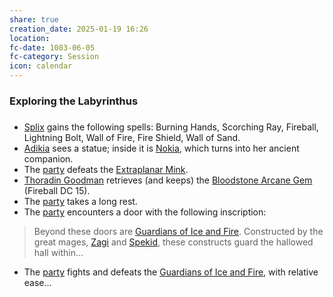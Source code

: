 ```yaml
---
share: true
creation_date: 2025-01-19 16:26
location: 
fc-date: 1083-06-05
fc-category: Session
icon: calendar
---
```

### Exploring the Labyrinthus
##### 
- [Splix](../PCs/Spraugh%20'Splix'%20Calix.md) gains the following spells: Burning Hands, Scorching Ray, Fireball, Lightning Bolt, Wall of Fire, Fire Shield, Wall of Sand.
- [Adikia](../PCs/Adikia%20Unalome.md) sees a statue; inside it is [Nokia](../PCs/Companions/Nokia.md), which turns into her ancient companion.
- The [party](../Factions/Seven%20Up....md) defeats the [Extraplanar Mink](../../Extraplanar%20Mink.md).
- [Thoradin Goodman](../PCs/Thoradin%20Goodman.md) retrieves (and keeps) the [Bloodstone Arcane Gem](../../Bloodstone%20Arcane%20Gem.md) (Fireball DC 15).
- The [party](../Factions/Seven%20Up....md) takes a long rest.
- The [party](../Factions/Seven%20Up....md) encounters a door with the following inscription:
> Beyond these doors are [Guardians of Ice and Fire](../../Guardians%20of%20Ice%20and%20Fire.md). Constructed by the great mages, [Zagi](../../Zerrus%20Zagi.md) and [Spekid](../../Spekid%20Frostborn.md), these constructs guard the hallowed hall within...
- The [party](../Factions/Seven%20Up....md) fights and defeats the [Guardians of Ice and Fire](../../Guardians%20of%20Ice%20and%20Fire.md), with relative ease...